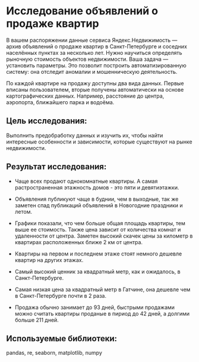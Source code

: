 # Исследование объявлений о продаже квартир

В вашем распоряжении данные сервиса Яндекс.Недвижимость — архив объявлений о продаже квартир в Санкт-Петербурге и соседних населённых пунктах за несколько лет. Нужно научиться определять рыночную
стоимость объектов недвижимости. Ваша задача — установить параметры. Это позволит построить автоматизированную систему: она отследит аномалии и мошенническую деятельность.

По каждой квартире на продажу доступны два вида данных. Первые вписаны пользователем, вторые получены автоматически на основе картографических данных. Например, расстояние до центра, аэропорта, ближайшего парка и водоёма.

## Цель исследования:

Выполнить предобработку данных и изучить их, чтобы найти интересные особенности и зависимости, которые существуют на рынке недвижимости.

## Результат исследования:

- Чаще всех продают однокомнатные квартиры. А самая растространенная этажность домов - это пяти и девятиэтажки.

- Объявления публикуют чаще в буднии, чем в выходные, так же заметен спад публикаций объявлений в Новогодние праздники и летом.

- Графики показали, что чем больше общая площадь квартиры, тем выше ее стоимость. Также цена зависит от количества комнат и удаленности от центра. Заметен высокий скачек цены за километр в квартирах расположенных ближе 2 км от центра.

- Квартиры на первом и последнем этаже стоят немного дешевле квартир на других этажах.

- Самый высокий ценник за квадратный метр, как и ожидалось, в Санкт-Петербурге.

- Самая низкая цена за квадратный метр в Гатчине, она дешевле чем в Санкт-Петербурге почти в 2 раза.

- Продажа обычно занимает до 93 дней, быстрыми продажами можно считать квартиры проданые в пириод до 42 дней, а долгими больше 211 дней.

## Используемые библиотеки:
pandas, re, seaborn, matplotlib, numpy
